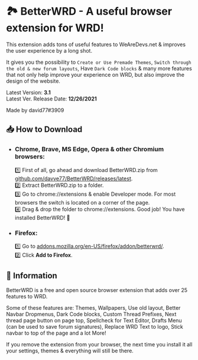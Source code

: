 🏞 BetterWRD - A useful browser extension for WRD!
===

This extension adds tons of useful features to WeAreDevs.net & improves the user experience by a long shot.

It gives you the possibility to `Create or Use Premade Themes`, `Switch through the old & new forum layouts`, Have `Dark Code blocks` & many more features that not only help improve your experience on WRD, but also improve the design of the website.

Latest Version: **3.1**\
Latest Ver. Release Date: **12/26/2021**

Made by david77#3909


## 📥 How to Download

- ### Chrome, Brave, MS Edge, Opera & other Chromium browsers:
  1️⃣ First of all, go ahead and download BetterWRD.zip from [github.com/davve77/BetterWRD/releases/latest](https://github.com/davve77/BetterWRD/releases/latest).\
  2️⃣ Extract BetterWRD.zip to a folder.\
  3️⃣ Go to chrome://extensions & enable Developer mode. For most browsers the switch is located on a corner of the page.\
  4️⃣ Drag & drop the folder to chrome://extensions. Good job! You have installed BetterWRD! 🎉

- ### Firefox:
  1️⃣ Go to [addons.mozilla.org/en-US/firefox/addon/betterwrd/](https://addons.mozilla.org/en-US/firefox/addon/betterwrd/).\
  2️⃣ Click **Add to Firefox**.
  
  
## 📃 Information
BetterWRD is a free and open source browser extension that adds over 25 features to WRD.

Some of these features are: Themes, Wallpapers, Use old layout, Better Navbar Dropmenus, Dark Code blocks, Custom Thread Prefixes, Next thread page button on page top, Spellcheck for Text Editor, Drafts Menu (can be used to save forum signatures), Replace WRD Text to logo, Stick navbar to top of the page and a lot More!

If you remove the extension from your browser, the next time you install it all your settings, themes & everything will still be there.
